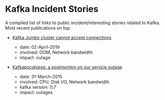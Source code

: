 # Kafka Incident Stories

A compiled list of links to public incident/interesting stories related to Kafka. Most recent publications on top.

* [Kafka Jumbo cluster cannot accept connections](https://phabricator.wikimedia.org/T219842)
  * date: 02-April-2019
  * involved: OOM, Network bandwidth
  * impact: outage

* [Kafkapocalypse: a postmortem on our service outage](https://blog.parse.ly/post/1738/kafkapocalypse/)
    * date: 31-March-2015
    * involved: CPU, Disk I/O, Network bandwidth
    * kafka version: 0.7
    * impact: outages
